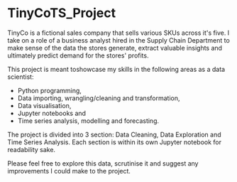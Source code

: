 # TinyCoTS_Project
TinyCo is a fictional sales company that sells various SKUs across it's five. I take on a role of a business analyst hired in the Supply Chain Department to make sense of the data the stores generate, extract valuable insights and ultimately predict demand for the stores' profits.

This project is meant toshowcase my skills in the following areas as a data scientist:
 - Python programming,
 - Data importing, wrangling/cleaning and transformation,
 - Data visualisation,
 - Jupyter notebooks and
 - Time series analysis, modelling and forecasting.

The project is divided into 3 section: Data Cleaning, Data Exploration and Time Series Analysis. Each section is within its own Jupyter notebook for readability sake.

Please feel free to explore this data, scrutinise it and suggest any improvements I could make to the project.
